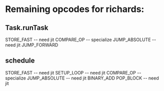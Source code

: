 # Remaining opcodes for richards:

## Task.runTask

STORE_FAST -- need jit
COMPARE_OP -- specialize
JUMP_ABSOLUTE -- need jit
JUMP_FORWARD

## schedule

STORE_FAST -- need jit
SETUP_LOOP -- need jit
COMPARE_OP -- specialize
JUMP_ABSOLUTE -- need jit
BINARY_ADD
POP_BLOCK -- need jit
